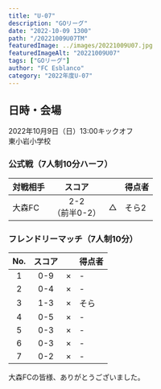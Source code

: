 ```yaml
---
title: "U-07"
description: "GOリーグ"
date: "2022-10-09 1300"
path: "/20221009U07TM"
featuredImage: ../images/20221009U07.jpg
featuredImageAlt: "20221009U07"
tags: ["GOリーグ"]
author: "FC Esblanco"
category: "2022年度U-07"
---
```


## 日時・会場

2022年10月9日（日）13:00キックオフ<br>
東小岩小学校

### 公式戦（7人制10分ハーフ）　

| 対戦相手| スコア |   | 得点者  |
|:----|:------:|:-:|:--------|
| 大森FC | 2-2<br>（前半0-2） | △ |そら2|


### フレンドリーマッチ（7人制10分）

| No.| スコア |   | 得点者  |
|:--:|:------:|:-:|:--------|
| 1  | 0-9 | × |-|
| 2  | 0-4 | × |-|
| 3  | 1-3 | × |そら|
| 4  | 0-5 | × |-|
| 5  | 0-3 | × |-|
| 6  | 0-3 | × |-|
| 7  | 0-2 | × |-|


大森FCの皆様、ありがとうございました。